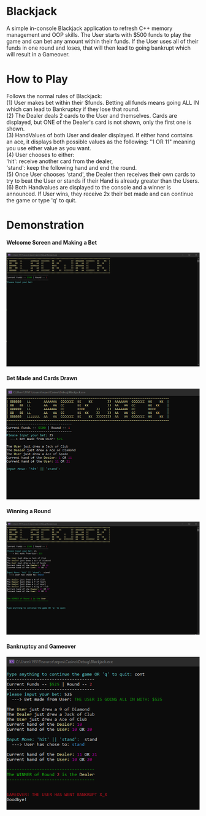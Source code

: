 # Blackjack
A simple in-console Blackjack application to refresh C++ memory management and OOP skills. The User starts with $500 funds to play the game and can bet any amount within their funds. If the User uses all of their funds in one round and loses, that will then lead to going bankrupt which will result in a Gameover.


# How to Play #
Follows the normal rules of Blackjack: <br />
  (1) User makes bet within their $funds. Betting all funds means going ALL IN which can lead to Bankruptcy if they lose that round. <br />
  (2) The Dealer deals 2 cards to the User and themselves. Cards are displayed, but ONE of the Dealer's card is not shown, only the first one is shown. <br />
  (3) HandValues of both User and dealer displayed. If either hand contains an ace, it displays both possible values as the following: "1 OR 11" meaning you use either value as you want. <br />
  (4) User chooses to either: <br />
            'hit': receive another card from the dealer, <br />
            'stand': keep the following hand and end the round. <br />
  (5) Once User chooses 'stand', the Dealer then receives their own cards to try to beat the User or stands if their Hand is already greater than the Users. <br />
  (6) Both Handvalues are displayed to the console and a winner is announced. If User wins, they receive 2x their bet made and can continue the game or type 'q' to quit. <br />


# Demonstration #
<h4> Welcome Screen and Making a Bet</h4>
<img src='/Preview/Welcome.png' title='' width='' alt='' />

<h4> Bet Made and Cards Drawn </h4>
<img src='/Preview/BetMade.png' title='' width='' alt='' />

<h4> Winning a Round </h4>
<img src='/Preview/Win.png' title='' width='' alt='' />

<h4> Bankruptcy and Gameover </h4>
<img src='/Preview/Bankrupt.png' title='' width='' alt='' />
